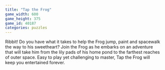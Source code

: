 ```yaml
---
title: "Tap the Frog"
game_width: 600
game_height: 375
game_id: 40187
categories: puzzles
---
```

Ribbit! Do you have what it takes to help the Frog jump, paint and spacewalk the way to his sweetheart? Join the Frog as he embarks on an adventure that will take him from the lily pads of his home pond to the farthest reaches of outer space. Easy to play yet challenging to master, Tap the Frog will keep you entertained forever.
